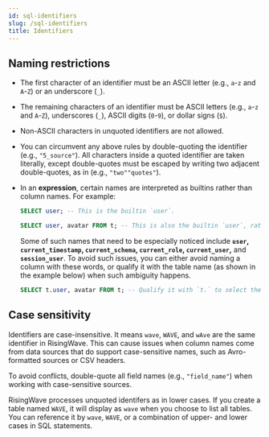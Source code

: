 ```yaml
---
id: sql-identifiers
slug: /sql-identifiers
title: Identifiers
---
```

<head>
  <link rel="canonical" href="https://docs.risingwave.com/docs/current/sql-identifiers/" />
</head>

## Naming restrictions

* The first character of an identifier must be an ASCII letter (e.g., `a`-`z` and `A`-`Z`) or an underscore (`_`).
* The remaining characters of an identifier must be ASCII letters (e.g., `a`-`z` and `A`-`Z`), underscores (`_`), ASCII digits (`0`-`9`), or dollar signs (`$`).
* Non-ASCII characters in unquoted identifiers are not allowed.
* You can circumvent any above rules by double-quoting the identifier (e.g., `"5_source"`). All characters inside a quoted identifier are taken literally, except double-quotes must be escaped by writing two adjacent double-quotes, as in (e.g., `"two""quotes"`).
* In an **expression**, certain names are interpreted as builtins rather than column names. For example:

    ```sql title="Names interpreted as builtins"
    SELECT user; -- This is the builtin `user`.

    SELECT user, avatar FROM t; -- This is also the builtin `user`, rather than a column from the table `t`.
    ```

  Some of such names that need to be especially noticed include **`user`, `current_timestamp`, `current_schema`, `current_role`, `current_user`,** and **`session_user`**. To avoid such issues, you can either avoid naming a column with these words, or qualify it with the table name (as shown in the example below) when such ambiguity happens.

  ```sql title="Solution to avoid naming conflicts"
  SELECT t.user, avatar FROM t; -- Qualify it with `t.` to select the column rather than the builtin.
  ```

## Case sensitivity

Identifiers are case-insensitive. It means `wave`, `WAVE`, and `wAve` are the same identifier in RisingWave. This can cause issues when column names come from data sources that do support case-sensitive names, such as Avro-formatted sources or CSV headers.

To avoid conflicts, double-quote all field names (e.g., `"field_name"`) when working with case-sensitive sources.

RisingWave processes unquoted identifers as in lower cases. If you create a table named `WAVE`, it will display as `wave` when you choose to list all tables. You can reference it by `wave`, `WAVE`, or a combination of upper- and lower cases in SQL statements.